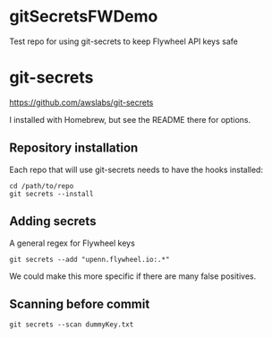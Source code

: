 # gitSecretsFWDemo

Test repo for using git-secrets to keep Flywheel API keys safe


# git-secrets

https://github.com/awslabs/git-secrets

I installed with Homebrew, but see the README there for options.


## Repository installation

Each repo that will use git-secrets needs to have the hooks installed:

```
cd /path/to/repo
git secrets --install
```

## Adding secrets

A general regex for Flywheel keys

```
git secrets --add "upenn.flywheel.io:.*"
```

We could make this more specific if there are many false positives.


## Scanning before commit

```
git secrets --scan dummyKey.txt 
```



